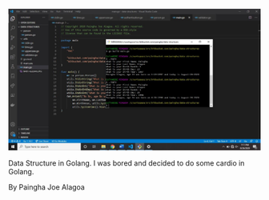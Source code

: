 <p align="center">
  <img alt="screenshot" src="https://raw.githubusercontent.com/paingha/go-structures/master/test2-success.JPG">
</p>

Data Structure in Golang. I was bored and decided to do some cardio in Golang.

By Paingha Joe Alagoa